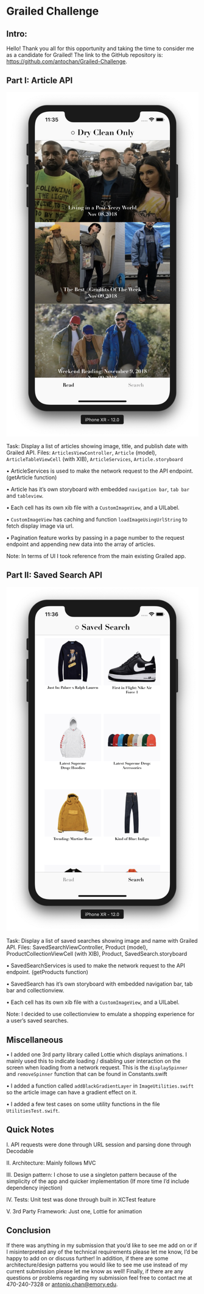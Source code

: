 # Grailed Challenge


## Intro:
Hello! Thank you all for this opportunity and taking the time to consider me as a candidate for Grailed! The link to the GitHub repository is: https://github.com/antochan/Grailed-Challenge. 


## Part I: Article API 

![](Screenshots/ArticleFeed.png)

Task: Display a list of articles showing image, title, and publish date with Grailed API. 
Files: `ArticlesViewController`, `Article` (model), `ArticleTableViewCell` (with XIB), `ArticleServices`, `Article.storyboard`


•	ArticleServices is used to make the network request to the API endpoint. (getArticle function) 

•	Article has it’s own storyboard with embedded `navigation bar`, `tab bar` and `tableview`. 

•	Each cell has its own xib file with a `CustomImageView`, and a UILabel. 

•	`CustomImageView` has caching and function `loadImageUsingUrlString` to fetch display image via url. 

•	Pagination feature works by passing in a page number to the request endpoint and appending new data into the array of articles. 


Note: In terms of UI I took reference from the main existing Grailed app. 


## Part II: Saved Search API 
![](Screenshots/SavedSearch.png)

Task: Display a list of saved searches showing image and name with Grailed API. 
Files: SavedSearchViewController, Product (model), ProductCollectionViewCell (with XIB), Product, SavedSearch.storyboard


•	SavedSearchServices is used to make the network request to the API endpoint. (getProducts function) 

•	SavedSearch has it’s own storyboard with embedded navigation bar, tab bar and collectionview. 

•	Each cell has its own xib file with a `CustomImageView`, and a UILabel.


Note: I decided to use collectionview to emulate a shopping experience for a user’s saved searches. 


## Miscellaneous 
•	I added one 3rd party library called Lottie which displays animations. I mainly used this to indicate loading / disabling user interaction on the screen when loading from a network request. This is the `displaySpinner` and `removeSpinner` function that can be found in Constants.swift 

•	I added a function called `addBlackGradientLayer` in `ImageUtilities.swift` so the article image can have a gradient effect on it. 

•	I added a few test cases on some utility functions in the file `UtilitiesTest.swift`. 


## Quick Notes

I.	API requests were done through URL session and parsing done through Decodable

II.	Architecture: Mainly follows MVC 

III.	Design pattern: I chose to use a singleton pattern because of the simplicity of the app and quicker implementation (If more time I’d include dependency injection) 

IV.	Tests: Unit test was done through built in XCTest feature 

V.	3rd Party Framework: Just one, Lottie for animation 


## Conclusion
If there was anything in my submission that you’d like to see me add on or if I misinterpreted any of the technical requirements please let me know, I’d be happy to add on or discuss further! In addition, if there are some architecture/design patterns you would like to see me use instead of my current submission please let me know as well! Finally, if there are any questions or problems regarding my submission feel free to contact me at 470-240-7328 or antonio.chan@emory.edu.





